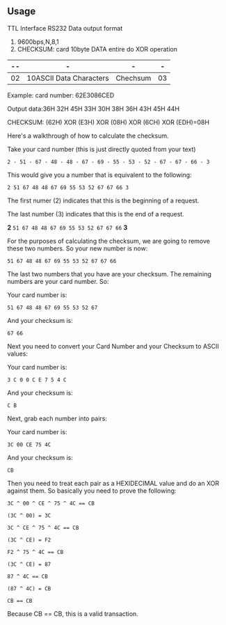 ## Usage
TTL Interface RS232 Data output format 
1. 9600bps,N,8,1
2. CHECKSUM: card 10byte DATA entire do XOR operation 

-- | - | - | - 
-- | -- | -- | -- 
02 | 10ASCII Data Characters | Chechsum | 03

Example: card number: 62E3086CED

Output data:36H 32H 45H 33H 30H 38H 36H 43H 45H 44H 

CHECKSUM: (62H) XOR (E3H) XOR (08H) XOR (6CH) XOR (EDH)=08H



Here's a walkthrough of how to calculate the checksum.

Take your card number (this is just directly quoted from your text)

`2 - 51 - 67 - 48 - 48 - 67 - 69 - 55 - 53 - 52 - 67 - 67 - 66 - 3`

This would give you a number that is equivalent to the following:

`2 51 67 48 48 67 69 55 53 52 67 67 66 3`

The first numer (2) indicates that this is the beginning of a request.

The last number (3) indicates that this is the end of a request.

**2** `51 67 48 48 67 69 55 53 52 67 67 66` **3**

For the purposes of calculating the checksum, we are going to remove these two numbers. So your new number is now:

`51 67 48 48 67 69 55 53 52 67 67 66`

The last two numbers that you have are your checksum. The remaining numbers are your card number. So:

Your card number is:

`51 67 48 48 67 69 55 53 52 67`

And your checksum is:

`67 66`

Next you need to convert your Card Number and your Checksum to ASCII values:

Your card number is:

`3 C 0 0 C E 7 5 4 C`

And your checksum is:

`C B`

Next, grab each number into pairs:

Your card number is:

`3C 00 CE 75 4C`

And your checksum is:

`CB`

Then you need to treat each pair as a HEXIDECIMAL value and do an XOR against them. So basically you need to prove the following:

`3C ^ 00 ^ CE ^ 75 ^ 4C == CB`

`(3C ^ 00) = 3C`

`3C ^ CE ^ 75 ^ 4C == CB`

`(3C ^ CE) = F2`

`F2 ^ 75 ^ 4C == CB`

`(3C ^ CE) = 87`

`87 ^ 4C == CB`

`(87 ^ 4C) = CB`

`CB == CB`

Because CB == CB, this is a valid transaction.
